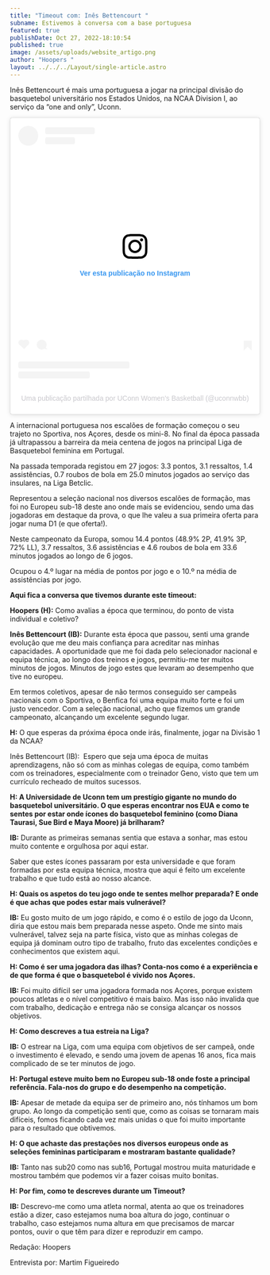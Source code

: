 ```yaml
---
title: "Timeout com: Inês Bettencourt "
subname: Estivemos à conversa com a base portuguesa
featured: true
publishDate: Oct 27, 2022-18:10:54
published: true
image: /assets/uploads/website_artigo.png
author: "Hoopers "
layout: ../../../Layout/single-article.astro
---
```

<!--StartFragment-->

Inês Bettencourt é mais uma portuguesa a jogar na principal divisão do basquetebol universitário nos Estados Unidos, na NCAA Division I, ao serviço da “one and only”, Uconn. <!--StartFragment-->[](https://www.instagram.com/p/ChuWCCdO9Y_/?igshid=YmMyMTA2M2Y=)

<blockquote class="instagram-media" data-instgrm-captioned data-instgrm-permalink="https://www.instagram.com/p/ChuWCCdO9Y_/?utm_source=ig_embed&amp;utm_campaign=loading" data-instgrm-version="14" style=" background:#FFF; border:0; border-radius:3px; box-shadow:0 0 1px 0 rgba(0,0,0,0.5),0 1px 10px 0 rgba(0,0,0,0.15); margin: 1px; max-width:540px; min-width:326px; padding:0; width:99.375%; width:-webkit-calc(100% - 2px); width:calc(100% - 2px);"><div style="padding:16px;"> <a href="https://www.instagram.com/p/ChuWCCdO9Y_/?utm_source=ig_embed&amp;utm_campaign=loading" style=" background:#FFFFFF; line-height:0; padding:0 0; text-align:center; text-decoration:none; width:100%;" target="_blank"> <div style=" display: flex; flex-direction: row; align-items: center;"> <div style="background-color: #F4F4F4; border-radius: 50%; flex-grow: 0; height: 40px; margin-right: 14px; width: 40px;"></div> <div style="display: flex; flex-direction: column; flex-grow: 1; justify-content: center;"> <div style=" background-color: #F4F4F4; border-radius: 4px; flex-grow: 0; height: 14px; margin-bottom: 6px; width: 100px;"></div> <div style=" background-color: #F4F4F4; border-radius: 4px; flex-grow: 0; height: 14px; width: 60px;"></div></div></div><div style="padding: 19% 0;"></div> <div style="display:block; height:50px; margin:0 auto 12px; width:50px;"><svg width="50px" height="50px" viewBox="0 0 60 60" version="1.1" xmlns="https://www.w3.org/2000/svg" xmlns:xlink="https://www.w3.org/1999/xlink"><g stroke="none" stroke-width="1" fill="none" fill-rule="evenodd"><g transform="translate(-511.000000, -20.000000)" fill="#000000"><g><path d="M556.869,30.41 C554.814,30.41 553.148,32.076 553.148,34.131 C553.148,36.186 554.814,37.852 556.869,37.852 C558.924,37.852 560.59,36.186 560.59,34.131 C560.59,32.076 558.924,30.41 556.869,30.41 M541,60.657 C535.114,60.657 530.342,55.887 530.342,50 C530.342,44.114 535.114,39.342 541,39.342 C546.887,39.342 551.658,44.114 551.658,50 C551.658,55.887 546.887,60.657 541,60.657 M541,33.886 C532.1,33.886 524.886,41.1 524.886,50 C524.886,58.899 532.1,66.113 541,66.113 C549.9,66.113 557.115,58.899 557.115,50 C557.115,41.1 549.9,33.886 541,33.886 M565.378,62.101 C565.244,65.022 564.756,66.606 564.346,67.663 C563.803,69.06 563.154,70.057 562.106,71.106 C561.058,72.155 560.06,72.803 558.662,73.347 C557.607,73.757 556.021,74.244 553.102,74.378 C549.944,74.521 548.997,74.552 541,74.552 C533.003,74.552 532.056,74.521 528.898,74.378 C525.979,74.244 524.393,73.757 523.338,73.347 C521.94,72.803 520.942,72.155 519.894,71.106 C518.846,70.057 518.197,69.06 517.654,67.663 C517.244,66.606 516.755,65.022 516.623,62.101 C516.479,58.943 516.448,57.996 516.448,50 C516.448,42.003 516.479,41.056 516.623,37.899 C516.755,34.978 517.244,33.391 517.654,32.338 C518.197,30.938 518.846,29.942 519.894,28.894 C520.942,27.846 521.94,27.196 523.338,26.654 C524.393,26.244 525.979,25.756 528.898,25.623 C532.057,25.479 533.004,25.448 541,25.448 C548.997,25.448 549.943,25.479 553.102,25.623 C556.021,25.756 557.607,26.244 558.662,26.654 C560.06,27.196 561.058,27.846 562.106,28.894 C563.154,29.942 563.803,30.938 564.346,32.338 C564.756,33.391 565.244,34.978 565.378,37.899 C565.522,41.056 565.552,42.003 565.552,50 C565.552,57.996 565.522,58.943 565.378,62.101 M570.82,37.631 C570.674,34.438 570.167,32.258 569.425,30.349 C568.659,28.377 567.633,26.702 565.965,25.035 C564.297,23.368 562.623,22.342 560.652,21.575 C558.743,20.834 556.562,20.326 553.369,20.18 C550.169,20.033 549.148,20 541,20 C532.853,20 531.831,20.033 528.631,20.18 C525.438,20.326 523.257,20.834 521.349,21.575 C519.376,22.342 517.703,23.368 516.035,25.035 C514.368,26.702 513.342,28.377 512.574,30.349 C511.834,32.258 511.326,34.438 511.181,37.631 C511.035,40.831 511,41.851 511,50 C511,58.147 511.035,59.17 511.181,62.369 C511.326,65.562 511.834,67.743 512.574,69.651 C513.342,71.625 514.368,73.296 516.035,74.965 C517.703,76.634 519.376,77.658 521.349,78.425 C523.257,79.167 525.438,79.673 528.631,79.82 C531.831,79.965 532.853,80.001 541,80.001 C549.148,80.001 550.169,79.965 553.369,79.82 C556.562,79.673 558.743,79.167 560.652,78.425 C562.623,77.658 564.297,76.634 565.965,74.965 C567.633,73.296 568.659,71.625 569.425,69.651 C570.167,67.743 570.674,65.562 570.82,62.369 C570.966,59.17 571,58.147 571,50 C571,41.851 570.966,40.831 570.82,37.631"></path></g></g></g></svg></div><div style="padding-top: 8px;"> <div style=" color:#3897f0; font-family:Arial,sans-serif; font-size:14px; font-style:normal; font-weight:550; line-height:18px;">Ver esta publicação no Instagram</div></div><div style="padding: 12.5% 0;"></div> <div style="display: flex; flex-direction: row; margin-bottom: 14px; align-items: center;"><div> <div style="background-color: #F4F4F4; border-radius: 50%; height: 12.5px; width: 12.5px; transform: translateX(0px) translateY(7px);"></div> <div style="background-color: #F4F4F4; height: 12.5px; transform: rotate(-45deg) translateX(3px) translateY(1px); width: 12.5px; flex-grow: 0; margin-right: 14px; margin-left: 2px;"></div> <div style="background-color: #F4F4F4; border-radius: 50%; height: 12.5px; width: 12.5px; transform: translateX(9px) translateY(-18px);"></div></div><div style="margin-left: 8px;"> <div style=" background-color: #F4F4F4; border-radius: 50%; flex-grow: 0; height: 20px; width: 20px;"></div> <div style=" width: 0; height: 0; border-top: 2px solid transparent; border-left: 6px solid #f4f4f4; border-bottom: 2px solid transparent; transform: translateX(16px) translateY(-4px) rotate(30deg)"></div></div><div style="margin-left: auto;"> <div style=" width: 0px; border-top: 8px solid #F4F4F4; border-right: 8px solid transparent; transform: translateY(16px);"></div> <div style=" background-color: #F4F4F4; flex-grow: 0; height: 12px; width: 16px; transform: translateY(-4px);"></div> <div style=" width: 0; height: 0; border-top: 8px solid #F4F4F4; border-left: 8px solid transparent; transform: translateY(-4px) translateX(8px);"></div></div></div> <div style="display: flex; flex-direction: column; flex-grow: 1; justify-content: center; margin-bottom: 24px;"> <div style=" background-color: #F4F4F4; border-radius: 4px; flex-grow: 0; height: 14px; margin-bottom: 6px; width: 224px;"></div> <div style=" background-color: #F4F4F4; border-radius: 4px; flex-grow: 0; height: 14px; width: 144px;"></div></div></a><p style=" color:#c9c8cd; font-family:Arial,sans-serif; font-size:14px; line-height:17px; margin-bottom:0; margin-top:8px; overflow:hidden; padding:8px 0 7px; text-align:center; text-overflow:ellipsis; white-space:nowrap;"><a href="https://www.instagram.com/p/ChuWCCdO9Y_/?utm_source=ig_embed&amp;utm_campaign=loading" style=" color:#c9c8cd; font-family:Arial,sans-serif; font-size:14px; font-style:normal; font-weight:normal; line-height:17px; text-decoration:none;" target="_blank">Uma publicação partilhada por UConn Women&#39;s Basketball (@uconnwbb)</a></p></div></blockquote> <script async src="//www.instagram.com/embed.js"></script>

<!--EndFragment-->



A internacional portuguesa nos escalões de formação começou o seu trajeto no Sportiva, nos Açores, desde os mini-8. No final da época passada já ultrapassou a barreira da meia centena de jogos na principal Liga de Basquetebol feminina em Portugal.



Na passada temporada registou em 27 jogos: 3.3 pontos, 3.1 ressaltos, 1.4 assistências, 0.7 roubos de bola em 25.0 minutos jogados ao serviço das insulares, na Liga Betclic. 



Representou a seleção nacional nos diversos escalões de formação, mas foi no Europeu sub-18 deste ano onde mais se evidenciou, sendo uma das jogadoras em destaque da prova, o que lhe valeu a sua primeira oferta para jogar numa D1 (e que oferta!).

Neste campeonato da Europa, somou 14.4 pontos (48.9% 2P, 41.9% 3P, 72% LL), 3.7 ressaltos, 3.6 assistências e 4.6 roubos de bola em 33.6 minutos jogados ao longo de 6 jogos. 

Ocupou o 4.º lugar na média de pontos por jogo e o 10.º na média de assistências por jogo. 



**Aqui fica a conversa que tivemos durante este timeout:**

**Hoopers (H):** Como avalias a época que terminou, do ponto de vista individual e coletivo?  

**Inês Bettencourt (IB):** Durante esta época que passou, senti uma grande evolução que me deu mais confiança para acreditar nas minhas capacidades. A oportunidade que me foi dada pelo selecionador nacional e equipa técnica, ao longo dos treinos e jogos, permitiu-me ter muitos minutos de jogos. Minutos de jogo estes que levaram ao desempenho que tive no europeu.

Em termos coletivos, apesar de não termos conseguido ser campeãs nacionais com o Sportiva, o Benfica foi uma equipa muito forte e foi um justo vencedor. Com a seleção nacional, acho que fizemos um grande campeonato, alcançando um excelente segundo lugar.

**H:** O que esperas da próxima época onde irás, finalmente, jogar na Divisão 1 da NCAA? 

Inês Bettencourt (IB):  Espero que seja uma época de muitas aprendizagens, não só com as minhas colegas de equipa, como também com os treinadores, especialmente com o treinador Geno, visto que tem um currículo recheado de muitos sucessos.



**H: A Universidade de Uconn tem um prestígio gigante no mundo do basquetebol universitário. O que esperas encontrar nos EUA e como te sentes por estar onde ícones do basquetebol feminino (como Diana Taurasi, Sue Bird e Maya Moore) já brilharam?**

**IB:** Durante as primeiras semanas sentia que estava a sonhar, mas estou muito contente e orgulhosa por aqui estar. 

Saber que estes ícones passaram por esta universidade e que foram formadas por esta equipa técnica, mostra que aqui é feito um excelente trabalho e que tudo está ao nosso alcance.

**H: Quais os aspetos do teu jogo onde te sentes melhor preparada? E onde é que achas que podes estar mais vulnerável?** 

**IB:** Eu gosto muito de um jogo rápido, e como é o estilo de jogo da Uconn, diria que estou mais bem preparada nesse aspeto. Onde me sinto mais vulnerável, talvez seja na parte física, visto que as minhas colegas de equipa já dominam outro tipo de trabalho, fruto das excelentes condições e conhecimentos que existem aqui.



**H: Como é ser uma jogadora das ilhas? Conta-nos como é a experiência e de que forma é que o basquetebol é vivido nos Açores.**

**IB:** Foi muito difícil ser uma jogadora formada nos Açores, porque existem poucos atletas e o nível competitivo é mais baixo. Mas isso não invalida que com trabalho, dedicação e entrega não se consiga alcançar os nossos objetivos.



**H: Como descreves a tua estreia na Liga?** 

**IB:** O estrear na Liga, com uma equipa com objetivos de ser campeã, onde o investimento é elevado, e sendo uma jovem de apenas 16 anos, fica mais complicado de se ter minutos de jogo.



**H: Portugal esteve muito bem no Europeu sub-18 onde foste a principal referência. Fala-nos do grupo e do desempenho na competição.** 

**IB:** Apesar de metade da equipa ser de primeiro ano, nós tínhamos um bom grupo. Ao longo da competição senti que, como as coisas se tornaram mais difíceis, fomos ficando cada vez mais unidas o que foi muito importante para o resultado que obtivemos.



**H: O que achaste das prestações nos diversos europeus onde as seleções femininas participaram e mostraram bastante qualidade?**

**IB:** Tanto nas sub20 como nas sub16, Portugal mostrou muita maturidade e mostrou também que podemos vir a fazer coisas muito bonitas. 



**H: Por fim, como te descreves durante um Timeout?**

**IB:** Descrevo-me como uma atleta normal, atenta ao que os treinadores estão a dizer, caso estejamos numa boa altura do jogo, continuar o trabalho, caso estejamos numa altura em que precisamos de marcar pontos, ouvir o que têm para dizer e reproduzir em campo.



Redação: Hoopers

Entrevista por: Martim Figueiredo 



<!--EndFragment-->